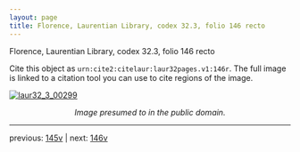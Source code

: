 ```yaml
---
layout: page
title: Florence, Laurentian Library, codex 32.3, folio 146 recto
---
```


Florence, Laurentian Library, codex 32.3, folio 146 recto

Cite this object as `urn:cite2:citelaur:laur32pages.v1:146r`.  The full image is linked to a citation tool you can use to cite regions of the image.

[![laur32_3_00299](http://www.homermultitext.org/iipsrv?IIIF=/project/homer/pyramidal/deepzoom/citelaur/laur32imgs/v1/laur32_3_00299.tif/full/800,/0/default.jpg)](http://www.homermultitext.org/ict2/?urn=urn:cite2:citelaur:laur32imgs.v1:laur32_3_00299) 

<p style="text-align: center; font-style: italic;">Image presumed to in the public domain.</p>

---

previous: [145v](../145v/) | next: [146v](../146v/)